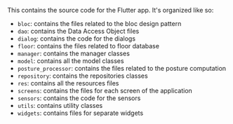 This contains the source code for the Flutter app. It's organized like so:
* `bloc`: contains the files related to the bloc design pattern
* `dao`: contains the Data Access Object files
* `dialog`: contains the code for the dialogs
* `floor`: contains the files related to floor database
* `manager`: contains the manager classes
* `model`: contains all the model classes
* `posture_processor`: contains the files related to the posture computation
* `repository`: contains the repositories classes
* `res`: contains all the resources files
* `screens`: contains the files for each screen of the application
* `sensors`: contains the code for the sensors
* `utils`: contains utility classes
* `widgets`: contains files for separate widgets